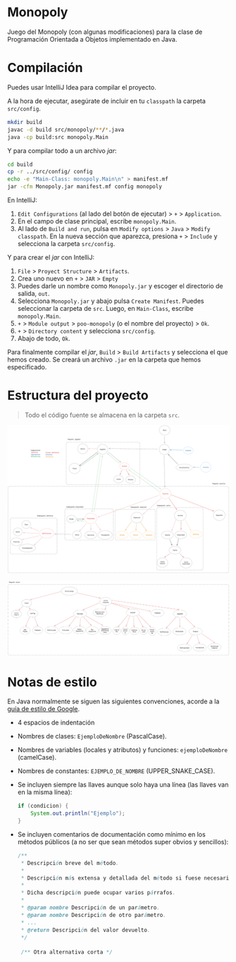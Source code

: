 # Monopoly

Juego del Monopoly (con algunas modificaciones) para la clase de Programación
Orientada a Objetos implementado en Java.

# Compilación

Puedes usar IntelliJ Idea para compilar el proyecto.

A la hora de ejecutar, asegúrate de incluir en tu `classpath` la carpeta `src/config`.

```sh
mkdir build
javac -d build src/monopoly/**/*.java
java -cp build:src monopoly.Main
```

Y para compilar todo a un archivo _jar_:

```sh
cd build
cp -r ../src/config/ config
echo -e "Main-Class: monopoly.Main\n" > manifest.mf
jar -cfm Monopoly.jar manifest.mf config monopoly 
```

En IntelliJ:

1. `Edit Configurations` (al lado del botón de ejecutar) > `+` > `Application`.
2. En el campo de clase principal, escribe `monopoly.Main`.
3. Al lado de `Build and run`, pulsa en `Modify options` > `Java` > `Modify classpath`.
  En la nueva sección que aparezca, presiona `+` > `Include` y selecciona la carpeta
  `src/config`.

Y para crear el _jar_ con IntelliJ:

1. `File` > `Proyect Structure` > `Artifacts`.
2. Crea uno nuevo en `+` > `JAR` > `Empty`
3. Puedes darle un nombre como `Monopoly.jar` y escoger el directorio de salida, `out`.
4. Selecciona `Monopoly.jar` y abajo pulsa `Create Manifest`. Puedes seleccionar
   la carpeta de `src`. Luego, en `Main-Class`, escribe `monopoly.Main`.
5. `+` > `Module output` > `poo-monopoly` (o el nombre del proyecto) > `Ok`.
6. `+` > `Directory content` y selecciona `src/config`.
7. Abajo de todo, `Ok`.

Para finalmente compilar el _jar_, `Build` > `Build Artifacts` y selecciona el
que hemos creado. Se creará un archivo `.jar` en la carpeta que hemos
especificado.

# Estructura del proyecto

> Todo el código fuente se almacena en la carpeta `src`.

![](diagrama-clases.png)

![](diagrama-excepciones.png)


# Notas de estilo

En Java normalmente se siguen las siguientes convenciones, acorde a la [guía de
estilo de Google].

- 4 espacios de indentación
- Nombres de clases: `EjemploDeNombre` (PascalCase).
- Nombres de variables (locales y atributos) y funciones: `ejemploDeNombre` (camelCase).
- Nombres de constantes: `EJEMPLO_DE_NOMBRE` (UPPER_SNAKE_CASE).
- Se incluyen siempre las llaves aunque solo haya una línea (las llaves van en
  la misma línea):

  ```java
  if (condicion) {
      System.out.println("Ejemplo");
  }
  ```

- Se incluyen comentarios de documentación como mínimo en los métodos públicos
  (a no ser que sean métodos super obvios y sencillos):

  ```java
  /**
   * Descripción breve del método.
   *
   * Descripción más extensa y detallada del método si fuese necesario.
   *
   * Dicha descripción puede ocupar varios párrafos.
   *
   * @param nombre Descripción de un parámetro.
   * @param nombre Descripción de otro parámetro.
   * ...
   * @return Descripción del valor devuelto.
   */

   /** Otra alternativa corta */
  ```

[guía de estilo de Google]: https://google.github.io/styleguide/javaguide.html

